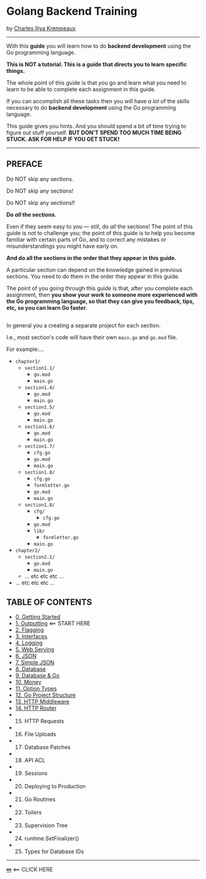 # Golang Backend Training
by [Charles Iliya Krempeaux](http://changelog.ca/)

-----

With this **guide** you will learn how to do **backend development** using the Go programming language.

**This is NOT a tutorial. This is a guide that directs you to learn specific things.**

The whole point of this guide is that _you_ go and learn what you need to learn to be able to complete each assignment in this guide.

If you can accomplish all these tasks then you will have _a lot_ of the skills necessary to do **backend development** using the Go programming language.

This guide gives you hints. And you should spend a bit of time trying to figure out stuff yourself. **BUT DON'T SPEND TOO MUCH TIME BEING STUCK. ASK FOR HELP IF YOU GET STUCK!**

-----

## PREFACE

Do NOT skip any sections.

Do NOT skip any sections!

Do NOT skip any sections!!

**Do _all_ the sections.**

Even if they seem easy to you — still, do _all_ the sections! The point of this guide is _not_ to challenge you; the point of this guide is to help you become familiar with certain parts of Go, and to correct any mistakes or misunderstandings you might have early on.

**And do all the sections in the order that they appear in this guide.**

A particular section can depend on the knowledge gained in previous sections. You need to do them in the order they appear in this guide.

The point of you going through this guide is that, after you complete each assignment, then **you show your work to someone more experienced with the Go programming language, so that they can give you feedback, tips, etc, so you can learn Go faster**.

## 

In general you a creating a separate project for each section.

I.e., most section's code will have their own `main.go` and `go.mod` file.

For example:...

* `chapter1/`
  * `section1.1/`
    * `go.mod`
    * `main.go`
  * `section1.4/`
    * `go.mod`
    * `main.go`
  * `section1.5/`
    * `go.mod`
    * `main.go`
  * `section1.6/`
    * `go.mod`
    * `main.go`
  * `section1.7/`
    * `cfg.go`
    * `go.mod`
    * `main.go`
  * `section1.8/`
    * `cfg.go`
    * `formletter.go`
    * `go.mod`
    * `main.go`
  * `section1.8/`
    * `cfg/` 
      * `cfg.go`
    * `go.mod`
    * `lib/`
      * `formletter.go`
    * `main.go`
* `chapter2/`
  * `section2.1/`
    * `go.mod`
    * `main.go`
  * ... etc etc etc ...
* ... etc etc etc ...

## TABLE OF CONTENTS

* [0. Getting Started](chapters/getting-started/README.md)
* [1. Outputting](chapters/outputting/README.md) ⟸ START HERE
* [2. Flagging](chapters/flagging/README.md)
* [3. Interfaces](chapters/interfaces/README.md)
* [4. Logging](chapters/logging/README.md)
* [5. Web Serving](chapters/web_serving/README.md)
* [6. JSON](chapters/json/README.md)
* [7. Simple JSON](chapters/simple_json/README.md)
* [8. Database](chapters/database/README.md)
* [9. Database & Go](chapters/database_and_go/README.md)
* [10. Money](chapters/money/README.md)
* [11. Option Types](#10-option-types)
* [12. Go Project Structure](chapters/golang-project-structure/README.md)
* [13. HTTP Middleware](chapters/http_middleware/README.md)
* [14. HTTP Router](chapters/http_router/README.md)
* 15. HTTP Requests
* 16. File Uploads
* 17. Database Patches
* 18. API ACL
* 19. Sessions
* 20. Deploying to Production
* 21. Go Routines
* 22. Toilers
* 23. Supervision Tree
* 24. runtime.SetFinalizer()
* 25. Types for Database IDs

-----

[⏭️](chapters/outputting/README.md) ⟸ CLICK HERE


